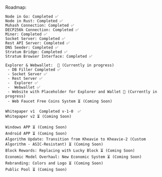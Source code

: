 Roadmap:

    Node in Go: Completed ✅
    Node in Rust: Completed ✅
    Muhash Connection: Completed ✅
    DECP256k Connection: Completed ✅
    Miner: Completed ✅
    Socket Server: Completed ✅
    Rest API Server: Completed ✅
    DNS Seeder: Completed ✅ 
    Stratum Bridge: Completed ✅ 
    Stratum Browser Interface: Completed ✅ 
    
    Explorer & Webwallet:  🔄 (Currently in progress)
     - DB Filler Completed ✅
     - Socket Server ✅
     - Rest Server ✅
     -  Explorer ✅
     -  Webwallet ✅
     - Website with Placeholder for Explorer and Wallet 🔄 (Currently in progress)
     - Web Faucet Free Coins System ⏳ (Coming Soon)

    Whitepaper v1  Completed v-1-0  ✅ 
    Whitepaper v2 ⏳ (Coming Soon)

    Windows APP ⏳ (Coming Soon)
    Android APP ⏳ (Coming Soon)
    Algorithm Update: Transition from Kheavie to Kheavie-2 (Custom Algorithm - ASIC-Resistant) ⏳ (Coming Soon)
    Block Rewards: Replacing with Lucky Block ⏳ (Coming Soon)
    Economic Model Overhaul: New Economic System ⏳ (Coming Soon)
    Rebranding: Colors and Logo ⏳ (Coming Soon)
    Public Pool ⏳ (Coming Soon)

